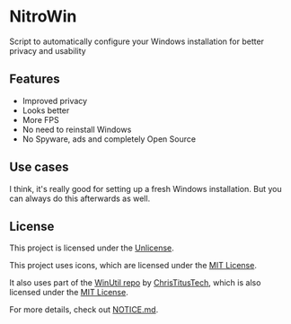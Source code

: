 # NitroWin

Script to automatically configure your Windows installation for better privacy and usability

## Features

- Improved privacy
- Looks better
- More FPS
- No need to reinstall Windows
- No Spyware, ads and completely Open Source

## Use cases

I think, it's really good for setting up a fresh Windows installation. But you can always do this afterwards as well.

## License

This project is licensed under the [Unlicense](LICENSE).

This project uses icons, which are licensed under the [MIT License](https://github.com/tailwindlabs/heroicons/blob/master/LICENSE).

It also uses part of the [WinUtil repo](https://github.com/ChrisTitusTech/winutil) by [ChrisTitusTech](https://github.com/ChrisTitusTech), which is also licensed under the [MIT License](https://github.com/ChrisTitusTech/winutil/blob/main/LICENSE).

For more details, check out [NOTICE.md](NOTICE.md).